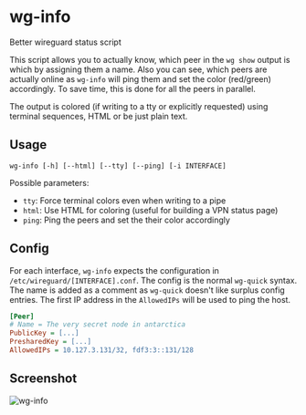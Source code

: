 # wg-info
Better wireguard status script

This script allows you to actually know, which peer in the `wg show` output is which by assigning them a name.
Also you can see, which peers are actually online as `wg-info` will ping them and set the color (red/green) accordingly.
To save time, this is done for all the peers in parallel.

The output is colored (if writing to a tty or explicitly requested) using terminal sequences, HTML or be just plain text.

## Usage

```
wg-info [-h] [--html] [--tty] [--ping] [-i INTERFACE]

```

Possible parameters:

* `tty`: Force terminal colors even when writing to a pipe
* `html`: Use HTML for coloring (useful for building a VPN status page)
* `ping`: Ping the peers and set the their color accordingly

## Config
For each interface, `wg-info` expects the configuration in `/etc/wireguard/[INTERFACE].conf`.
The config is the normal `wg-quick` syntax.
The name is added as a comment as `wg-quick` doesn't like surplus config entries.
The first IP address in the `AllowedIPs` will be used to ping the host.

```ini
[Peer]
# Name = The very secret node in antarctica
PublicKey = [...]
PresharedKey = [...]
AllowedIPs = 10.127.3.131/32, fdf3:3::131/128
```

## Screenshot

![wg-info](https://user-images.githubusercontent.com/725608/96891877-60ada580-1489-11eb-9f6c-f55f11691f54.png)

